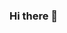 ### Hi there 👋

<!--
**hillarioh/hillarioh** is a ✨ _special_ ✨ repository because its `README.md` (this file) appears on your GitHub profile.



<img align="center" src="https://github-readme-stats.vercel.app/api/<CARD_TYPE>/?username=hillarioh&show_icons=true&theme=radical" />

Here are some ideas to get you started:

- 🔭 I’m currently working on ...
- 🌱 I’m currently learning ...
- 👯 I’m looking to collaborate on ...
- 🤔 I’m looking for help with ...
- 💬 Ask me about ...
- 📫 How to reach me: ...
- 😄 Pronouns: ...
- ⚡ Fun fact: ...
-->
